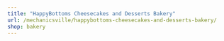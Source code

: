 ```yaml
---
title: "HappyBottoms Cheesecakes and Desserts Bakery"
url: /mechanicsville/happybottoms-cheesecakes-and-desserts-bakery/
shop: bakery
---
```

